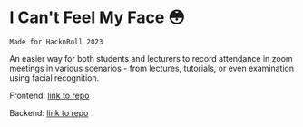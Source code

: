 # I Can't Feel My Face 😳

`Made for HacknRoll 2023`

An easier way for both students and lecturers to record attendance in zoom meetings in various scenarios - from lectures, tutorials, or even examination using facial recognition.

Frontend: [link to repo](https://github.com/hacknroll2023-winners/icantfeelmyface-frontend)

Backend: [link to repo](https://github.com/hacknroll2023-winners/backend)
